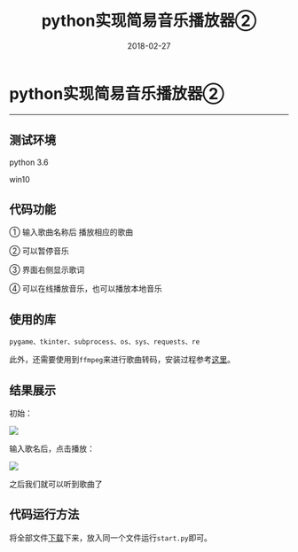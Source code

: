 ﻿---
title: python实现简易音乐播放器②
date: 2018-02-27
tags: python
categories: python
---

# python实现简易音乐播放器②

---

## 测试环境

python 3.6

win10

## 代码功能

① 输入歌曲名称后 播放相应的歌曲

② 可以暂停音乐

③ 界面右侧显示歌词

④ 可以在线播放音乐，也可以播放本地音乐

## 使用的库

`pygame、tkinter、subprocess、os、sys、requests、re`

此外，还需要使用到`ffmpeg`来进行歌曲转码，安装过程参考[这里](https://zh.wikihow.com/%E5%9C%A8Windows%E4%B8%8A%E5%AE%89%E8%A3%85FFmpeg%E7%A8%8B%E5%BA%8F)。

## 结果展示

初始：

![](http://119.29.89.242/image/python_music2_1.PNG)


输入歌名后，点击播放：

![](http://119.29.89.242/image/python_music2_2.PNG)


之后我们就可以听到歌曲了

## 代码运行方法

将全部文件[下载](https://github.com/lhx1228/MusicPlayer)下来，放入同一个文件运行`start.py`即可。



